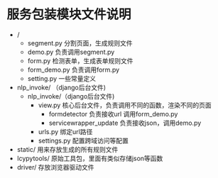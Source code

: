 服务包装模块文件说明
======
- /
  - segment.py 分割页面，生成规则文件
  - demo.py  负责调用segment.py
  - form.py 检测表单，生成表单规则文件
  - form_demo.py 负责调用form.py
  - setting.py 一些常量定义
- nlp_invoke/ （django后台文件)
  - nlp_invoke/（django后台文件)
    - view.py 核心后台文件，负责调用不同的函数，渲染不同的页面
      - formdetector 负责接收url 调用form_demo.py
      - servicewrapper_update 负责接收json，调用demo.py
    -  urls.py 绑定url路径
    - settings.py 配置跨域访问等配置
- static/ 用来存放生成的所有规则文件
- lcypytools/ 原始工具包，里面有类似存储json等函数
- driver/ 存放浏览器驱动文件
